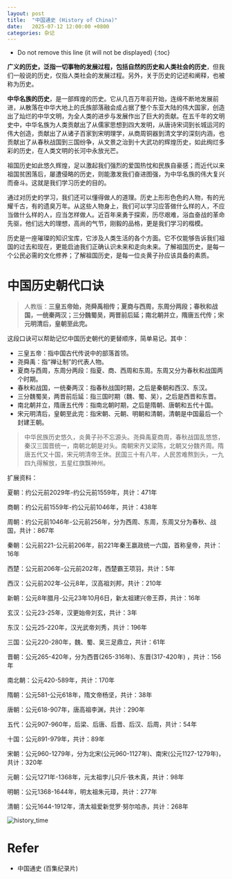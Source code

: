 ```yaml
---
layout: post
title:  "中国通史 (History of China)"
date:   2025-07-12 12:00:00 +0800
categories: 杂记
---
```


* Do not remove this line (it will not be displayed)
{:toc}

**⼴义的历史，泛指⼀切事物的发展过程，包括⾃然的历史和⼈类社会的历史**，但我们⼀般说的历史，仅指⼈类社会的发展过程。另外，关于历史的记述和阐释，也被称为历史。

**中华名族的历史**，是一部辉煌的历史。它从几百万年前开始，连绵不断地发展前进，从散落在中华大地上的氏族部落融会成占据了整个东亚大陆的伟大国家，创造出了灿烂的中华文明，为全人类的进步与发展作出了巨大的贡献。在五千年的文明史中，中华名族为人类贡献出了从儒家思想到四大发明，从唐诗宋词到长城运河的伟大创造，贡献出了从诸子百家到宋明理学，从商周铜器到清文学的深刻内涵，也贡献出了从春秋战国到三国纷争，从文景之治到十大武功的辉煌历史，如此绚烂多彩的历史，在人类文明的长河中永放光芒。

祖国历史如此悠久辉煌，足以激起我们强烈的爱国热忱和民族自豪感；而近代以来祖国贫困落后，屡遭侵略的历史，则能激发我们奋进图强，为中华名族的伟大复兴而奋斗。这就是我们学习历史的目的。

通过对历史的学习，我们还可以懂得做人的道理。历史上形形色色的人物，有的光耀千古，有的遗臭万年。从这些人物身上，我们可以学习应答做什么样的人，不应当做什么样的人，应当怎样做人。近百年来勇于探索，历尽艰难，浴血奋战的革命先驱，他们远大的理想，高尚的气节，刚毅的品格，更是我们学习的楷模。

历史是一座璀璨的知识宝库，它涉及人类生活的各个方面。它不仅能够告诉我们祖国的过去和现在，更能启迪我们正确认识未来和走向未来。了解祖国历史，是每一个公民必需的文化修养；了解祖国历史，是每一位炎黄子孙应该具备的素质。



# 中国历史朝代口诀

> 人教版：**三皇五帝始，尧舜禹相传；夏商与西周，东周分两段；春秋和战国，一统秦两汉；三分魏蜀吴，两晋前后延；南北朝并立，隋唐五代传；宋元明清后，皇朝至此完。**

这段口诀可以帮助记忆中国历史朝代的更替顺序，简单易记。其中：

* 三皇五帝：指中国古代传说中的部落首领。
* 尧舜禹：指“禅让制”的代表人物。
* 夏商与西周，东周分两段：指夏、商、西周和东周。东周又分为春秋和战国两个时期。
* 春秋和战国，一统秦两汉：指春秋战国时期，之后是秦朝和西汉、东汉。
* 三分魏蜀吴，两晋前后延：指三国时期（魏、蜀、吴），之后是西晋和东晋。
* 南北朝并立，隋唐五代传：指南北朝时期，之后是隋朝、唐朝和五代十国。
* 宋元明清后，皇朝至此完：指宋朝、元朝、明朝和清朝，清朝是中国最后一个封建王朝。

> 中华民族历史悠久，炎黄子孙不忘源头。尧舜禹夏商周，春秋战国乱悠悠，秦汉三国晋统一，南朝北朝是对头。南朝宋齐又梁陈，北朝又分魏齐周。隋唐五代又十国，宋元明清帝王休。民国三十有八年，人民苦难熬到头，一九四九得解放，五星红旗飘神州。

扩展资料：

夏朝：约公元前2029年-约公元前1559年，共计：471年

商朝：约公元前1559年-约公元前1046年，共计：438年

周朝：约公元前1046年-公元前256年，分为西周、东周，东周又分为春秋、战国，共计：867年

秦朝：公元前221-公元前206年，前221年秦王嬴政统一六国，首称皇帝，共计：16年

西楚：公元前206年-公元前202年，西楚霸王项羽，共计：5年

西汉：公元前202年-公元8年，汉高祖刘邦，共计：210年

新朝：公元8年腊月-公元23年10月6日，新太祖建兴帝王莽，共计：16年

玄汉：公元23-25年，汉更始帝刘玄，共计：3年

东汉：公元25-220年，汉光武帝刘秀，共计：196年

三国：公元220-280年，魏、蜀、吴三足鼎立，共计：61年

晋朝：公元265-420年，分为西晋(265-316年)、东晋(317-420年) ，共计：156年

南北朝：公元420-589年，共计：170年

隋朝：公元581-公元618年，隋文帝杨坚，共计：38年

唐朝：公元618-907年，唐高祖李渊，共计：290年

五代：公元907-960年，后梁、后唐、后晋、后汉、后周，共计：54年

十国：公元891-979年，共计：89年

宋朝：公元960-1279年，分为北宋(公元960-1127年)、南宋(公元1127-1279年)，共计：320年

元朝：公元1271年-1368年，元太祖孛儿只斤·铁木真，共计：98年

明朝：公元1368-1644年，明太祖朱元璋，共计：277年

清朝：公元1644-1912年，清太祖爱新觉罗·努尔哈赤，共计：268年

![history_time](/assets/images/202507/history_time.png)

# Refer

* 中国通史 (百集纪录片)












